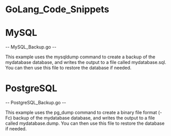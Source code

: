 # GoLang_Code_Snippets

# MySQL

-- MySQL_Backup.go --

This example uses the mysqldump command to create a backup of the mydatabase database, and writes the output to a file called mydatabase.sql. You can then use this file to restore the database if needed.

# PostgreSQL

-- PostgreSQL_Backup.go --

This example uses the pg_dump command to create a binary file format (-Fc) backup of the mydatabase database, and writes the output to a file called mydatabase.dump. You can then use this file to restore the database if needed.


